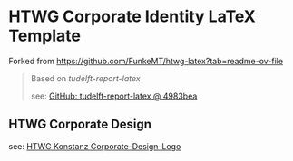# HTWG Corporate Identity LaTeX Template

Forked from https://github.com/FunkeMT/htwg-latex?tab=readme-ov-file

> Based on _tudelft-report-latex_
> 
> see: [GitHub: tudelft-report-latex @ 4983bea](https://github.com/praseodym/tudelft-report-latex/tree/4983bea3e88ae9010bc25576f36ebefed3257228)

## HTWG Corporate Design

see: [HTWG Konstanz Corporate-Design-Logo](https://www.htwg-konstanz.de/hochschule/einrichtungen/stabsstelle-kommunikation/corporate-design-logo/)

